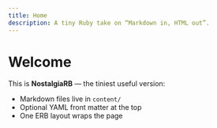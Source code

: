 ```yaml
---
title: Home
description: A tiny Ruby take on “Markdown in, HTML out”.
---
```


# Welcome

This is **NostalgiaRB** — the tiniest useful version:
- Markdown files live in `content/`
- Optional YAML front matter at the top
- One ERB layout wraps the page